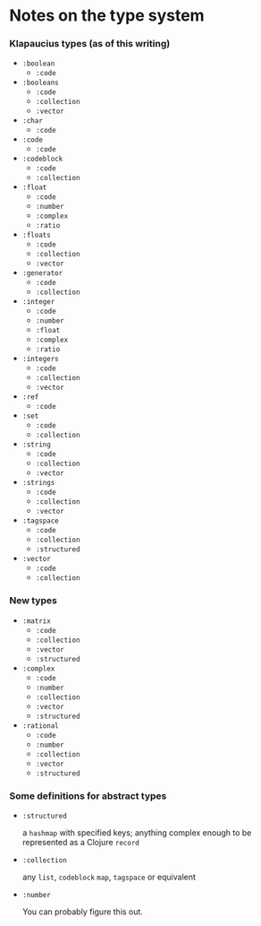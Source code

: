 # Notes on the type system


### Klapaucius types (as of this writing)

- `:boolean`
  - `:code`
- `:booleans`
  - `:code`
  - `:collection`
  - `:vector`
- `:char`
  - `:code`
- `:code`
  - `:code`
- `:codeblock`
  - `:code`
  - `:collection`
- `:float`
  - `:code`
  - `:number`
  - `:complex`
  - `:ratio`
- `:floats`
  - `:code`
  - `:collection`
  - `:vector`
- `:generator`
  - `:code`
  - `:collection`
- `:integer`
  - `:code`
  - `:number`
  - `:float`
  - `:complex`
  - `:ratio`
- `:integers`
  - `:code`
  - `:collection`
  - `:vector`
- `:ref`
  - `:code`
- `:set`
  - `:code`
  - `:collection`
- `:string`
  - `:code`
  - `:collection`
  - `:vector`
- `:strings`
  - `:code`
  - `:collection`
  - `:vector`
- `:tagspace`
  - `:code`
  - `:collection`
  - `:structured`
- `:vector`
  - `:code`
  - `:collection`


### New types

- `:matrix`
  - `:code`
  - `:collection`
  - `:vector`
  - `:structured`
- `:complex`
  - `:code`
  - `:number`
  - `:collection`
  - `:vector`
  - `:structured`
- `:rational`
  - `:code`
  - `:number`
  - `:collection`
  - `:vector`
  - `:structured`

### Some definitions for abstract types

- `:structured`
  
  a `hashmap` with specified keys; anything complex enough to be represented as a Clojure `record`
- `:collection`
  
  any `list`, `codeblock` `map`, `tagspace` or equivalent 
- `:number`
  
  You can probably figure this out.